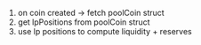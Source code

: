 1. on coin created -> fetch poolCoin struct 
2. get lpPositions from poolCoin struct
3. use lp positions to compute liquidity + reserves

